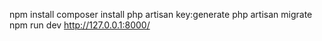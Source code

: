 npm install
composer install
php artisan key:generate
php artisan migrate
npm run dev
http://127.0.0.1:8000/
